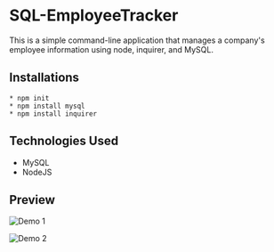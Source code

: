# SQL-EmployeeTracker
This is a simple command-line application that manages a company's employee information using node, inquirer, and MySQL.



## Installations

```
* npm init 
* npm install mysql
* npm install inquirer
```
## Technologies Used

* MySQL
* NodeJS

## Preview
![Demo 1](assets/demo1.gif)

![Demo 2](assets/demo2.gif)

